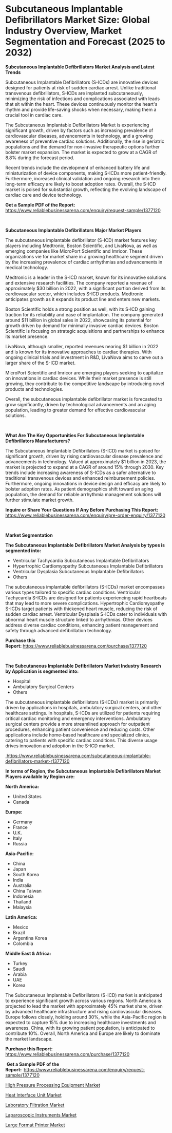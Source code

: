 <p><h1>Subcutaneous Implantable Defibrillators Market Size: Global Industry Overview, Market Segmentation and Forecast (2025 to 2032)</h1></p><p><strong>Subcutaneous Implantable Defibrillators Market Analysis and Latest Trends</strong></p>
<p><p>Subcutaneous Implantable Defibrillators (S-ICDs) are innovative devices designed for patients at risk of sudden cardiac arrest. Unlike traditional transvenous defibrillators, S-ICDs are implanted subcutaneously, minimizing the risk of infections and complications associated with leads that sit within the heart. These devices continuously monitor the heart's rhythm and provide life-saving shocks when necessary, making them a crucial tool in cardiac care.</p><p>The Subcutaneous Implantable Defibrillators Market is experiencing significant growth, driven by factors such as increasing prevalence of cardiovascular diseases, advancements in technology, and a growing awareness of preventive cardiac solutions. Additionally, the rise in geriatric populations and the demand for non-invasive therapeutic options further bolster market expansion. The market is expected to grow at a CAGR of 8.8% during the forecast period. </p><p>Recent trends include the development of enhanced battery life and miniaturization of device components, making S-ICDs more patient-friendly. Furthermore, increased clinical validation and ongoing research into their long-term efficacy are likely to boost adoption rates. Overall, the S-ICD market is poised for substantial growth, reflecting the evolving landscape of cardiac care and device technology.</p></p>
<p><strong>Get a Sample PDF of the Report:&nbsp;</strong> <a href="https://www.reliablebusinessarena.com/enquiry/request-sample/1377120?utm_campaign=3346&utm_medium=2&utm_source=Github&utm_content=ia&utm_term=28032025&utm_id=subcutaneous-implantable-defibrillators">https://www.reliablebusinessarena.com/enquiry/request-sample/1377120</a></p>
<p>&nbsp;</p>
<p><strong>Subcutaneous Implantable Defibrillators Major Market Players</strong></p>
<p><p>The subcutaneous implantable defibrillator (S-ICD) market features key players including Medtronic, Boston Scientific, and LivaNova, as well as emerging companies like MicroPort Scientific and Imricor. These organizations vie for market share in a growing healthcare segment driven by the increasing prevalence of cardiac arrhythmias and advancements in medical technology.</p><p>Medtronic is a leader in the S-ICD market, known for its innovative solutions and extensive research facilities. The company reported a revenue of approximately $30 billion in 2022, with a significant portion derived from its cardiovascular sector, which includes S-ICD products. Medtronic anticipates growth as it expands its product line and enters new markets.</p><p>Boston Scientific holds a strong position as well, with its S-ICD gaining traction for its reliability and ease of implantation. The company generated around $11 billion in global sales in 2022, showcasing its potential for growth driven by demand for minimally invasive cardiac devices. Boston Scientific is focusing on strategic acquisitions and partnerships to enhance its market presence.</p><p>LivaNova, although smaller, reported revenues nearing $1 billion in 2022 and is known for its innovative approaches to cardiac therapies. With ongoing clinical trials and investment in R&D, LivaNova aims to carve out a larger share of the S-ICD market.</p><p>MicroPort Scientific and Imricor are emerging players seeking to capitalize on innovations in cardiac devices. While their market presence is still growing, they contribute to the competitive landscape by introducing novel products and technologies.</p><p>Overall, the subcutaneous implantable defibrillator market is forecasted to grow significantly, driven by technological advancements and an aging population, leading to greater demand for effective cardiovascular solutions.</p></p>
<p>&nbsp;</p>
<p><strong>What Are The Key Opportunities For Subcutaneous Implantable Defibrillators Manufacturers?</strong></p>
<p><p>The Subcutaneous Implantable Defibrillators (S-ICD) market is poised for significant growth, driven by rising cardiovascular disease prevalence and advancements in technology. Valued at approximately $1 billion in 2023, the market is projected to expand at a CAGR of around 15% through 2030. Key trends include increasing awareness of S-ICDs as a safer alternative to traditional transvenous devices and enhanced reimbursement policies. Furthermore, ongoing innovations in device design and efficacy are likely to bolster adoption rates. As patient demographics shift toward an aging population, the demand for reliable arrhythmia management solutions will further stimulate market growth.</p></p>
<p><strong>Inquire or Share Your Questions If Any Before Purchasing This Report:</strong> <a href="https://www.reliablebusinessarena.com/enquiry/pre-order-enquiry/1377120?utm_campaign=3346&utm_medium=2&utm_source=Github&utm_content=ia&utm_term=28032025&utm_id=subcutaneous-implantable-defibrillators">https://www.reliablebusinessarena.com/enquiry/pre-order-enquiry/1377120</a></p>
<p>&nbsp;</p>
<p><strong>Market Segmentation</strong></p>
<p><strong>The Subcutaneous Implantable Defibrillators Market Analysis by types is segmented into:</strong></p>
<p><ul><li>Ventricular Tachycardia Subcutaneous Implantable Defibrillators</li><li>Hypertrophic Cardiomyopathy Subcutaneous Implantable Defibrillators</li><li>Ventricular Dysplasia Subcutaneous Implantable Defibrillators</li><li>Others</li></ul></p>
<p><p>The subcutaneous implantable defibrillators (S-ICDs) market encompasses various types tailored to specific cardiac conditions. Ventricular Tachycardia S-ICDs are designed for patients experiencing rapid heartbeats that may lead to more severe complications. Hypertrophic Cardiomyopathy S-ICDs target patients with thickened heart muscle, reducing the risk of sudden cardiac arrest. Ventricular Dysplasia S-ICDs cater to individuals with abnormal heart muscle structure linked to arrhythmias. Other devices address diverse cardiac conditions, enhancing patient management and safety through advanced defibrillation technology.</p></p>
<p><strong>Purchase this Report:&nbsp;</strong><a href="https://www.reliablebusinessarena.com/purchase/1377120?utm_campaign=3346&utm_medium=2&utm_source=Github&utm_content=ia&utm_term=28032025&utm_id=subcutaneous-implantable-defibrillators">https://www.reliablebusinessarena.com/purchase/1377120</a></p>
<p>&nbsp;</p>
<p><strong>The Subcutaneous Implantable Defibrillators Market Industry Research by Application is segmented into:</strong></p>
<p><ul><li>Hospital</li><li>Ambulatory Surgical Centers</li><li>Others</li></ul></p>
<p><p>The subcutaneous implantable defibrillators (S-ICDs) market is primarily driven by applications in hospitals, ambulatory surgical centers, and other healthcare settings. In hospitals, S-ICDs are utilized for patients requiring critical cardiac monitoring and emergency interventions. Ambulatory surgical centers provide a more streamlined approach for outpatient procedures, enhancing patient convenience and reducing costs. Other applications include home-based healthcare and specialized clinics, catering to patients with specific cardiac conditions. This diverse usage drives innovation and adoption in the S-ICD market.</p></p>
<p><a href="https://www.reliablebusinessarena.com/subcutaneous-implantable-defibrillators-market-r1377120?utm_campaign=3346&utm_medium=2&utm_source=Github&utm_content=ia&utm_term=28032025&utm_id=subcutaneous-implantable-defibrillators">&nbsp;https://www.reliablebusinessarena.com/subcutaneous-implantable-defibrillators-market-r1377120</a></p>
<p><strong>In terms of Region, the Subcutaneous Implantable Defibrillators Market Players available by Region are:</strong></p>
<p>
    <p> <strong> North America: </strong>
        <ul>
            <li>United States</li>
            <li>Canada</li>
        </ul>
        </p> 
    <p> <strong> Europe: </strong>
        <ul>
            <li>Germany</li>
            <li>France</li>
            <li>U.K.</li>
            <li>Italy</li>
            <li>Russia</li>
        </ul>
        </p> 
    <p> <strong> Asia-Pacific: </strong>
        <ul>
            <li>China</li>
            <li>Japan</li>
            <li>South Korea</li>
            <li>India</li>
            <li>Australia</li>
            <li>China Taiwan</li>
            <li>Indonesia</li>
            <li>Thailand</li>
            <li>Malaysia</li>
        </ul>
        </p> 
    <p> <strong> Latin America: </strong>
        <ul>
            <li>Mexico</li>
            <li>Brazil</li>
            <li>Argentina Korea</li>
            <li>Colombia</li>
        </ul>
        </p> 
    <p> <strong> Middle East & Africa: </strong>
        <ul>
            <li>Turkey</li>
            <li>Saudi</li>
            <li>Arabia</li>
            <li>UAE</li>
            <li>Korea</li>
        </ul>
    </p>
    </p>
<p><p>The Subcutaneous Implantable Defibrillators (S-ICD) market is anticipated to experience significant growth across various regions. North America is projected to lead the market with approximately 45% market share, driven by advanced healthcare infrastructure and rising cardiovascular diseases. Europe follows closely, holding around 30%, while the Asia-Pacific region is expected to capture 15% due to increasing healthcare investments and awareness. China, with its growing patient population, is anticipated to contribute 10%. Overall, North America and Europe are likely to dominate the market landscape.</p></p>
<p><strong>Purchase this Report: </strong><a href="https://www.reliablebusinessarena.com/purchase/1377120?utm_campaign=3346&utm_medium=2&utm_source=Github&utm_content=ia&utm_term=28032025&utm_id=subcutaneous-implantable-defibrillators">https://www.reliablebusinessarena.com/purchase/1377120</a></p>
<p>&nbsp;<strong>Get a Sample PDF of the Report:&nbsp;&nbsp;</strong><a href="https://www.reliablebusinessarena.com/enquiry/request-sample/1377120?utm_campaign=3346&utm_medium=2&utm_source=Github&utm_content=ia&utm_term=28032025&utm_id=subcutaneous-implantable-defibrillators">https://www.reliablebusinessarena.com/enquiry/request-sample/1377120</a></p>
<p><strong></strong></p>
<p><p><a href="https://www.linkedin.com/pulse/examining-high-pressure-processing-equipment-market-analyzing-hkdhe?utm_campaign=3346&utm_medium=2&utm_source=Github&utm_content=ia&utm_term=28032025&utm_id=subcutaneous-implantable-defibrillators">High Pressure Processing Equipment Market</a></p><p><a href="https://www.linkedin.com/pulse/heat-interface-unit-market-size-types-share-forecast-dbzhe?utm_campaign=3346&utm_medium=2&utm_source=Github&utm_content=ia&utm_term=28032025&utm_id=subcutaneous-implantable-defibrillators">Heat Interface Unit Market</a></p><p><a href="https://www.linkedin.com/pulse/laboratory-filtration-market-research-report-exploring-79epe?utm_campaign=3346&utm_medium=2&utm_source=Github&utm_content=ia&utm_term=28032025&utm_id=subcutaneous-implantable-defibrillators">Laboratory Filtration Market</a></p><p><a href="https://www.linkedin.com/pulse/competitive-landscape-laparoscopic-instruments-market-analyzing-vmhre?utm_campaign=3346&utm_medium=2&utm_source=Github&utm_content=ia&utm_term=28032025&utm_id=subcutaneous-implantable-defibrillators">Laparoscopic Instruments Market</a></p><p><a href="https://www.linkedin.com/pulse/growth-global-large-format-printer-market-ananticipated77-ry9te?utm_campaign=3346&utm_medium=2&utm_source=Github&utm_content=ia&utm_term=28032025&utm_id=subcutaneous-implantable-defibrillators">Large Format Printer Market</a></p></p>
